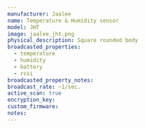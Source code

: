 ```yaml
---
manufacturer: Jaalee
name: Temperature & Humidity sensor
model: JHT
image: jaalee_jht.png
physical_description: Square rounded body
broadcasted_properties:
  - temperature
  - humidity
  - battery
  - rssi
broadcasted_property_notes:
broadcast_rate: ~1/sec.
active_scan: true
encryption_key: 
custom_firmware:
notes:
---
```

